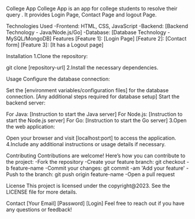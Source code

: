 College App
College App is an app for college students to resolve their query . It provides Login Page, Contact Page and logout Page.

Technologies Used
-Frontend: HTML, CSS, JavaScript
-Backend: [Backend Technology - Java/Node.js/Go]
-Database: [Database Technology - MySQL/MongoDB]
Features
[Feature 1]: [Login Page]
[Feature 2]: [Contact form]
[Feature 3]: [It has a Logout page]

Installation
1.Clone the repository:

git clone [repository-url]
2.Install the necessary dependencies.

Usage
Configure the database connection:

Set the [environment variables/configuration files] for the database connection.
[Any additional steps required for database setup]
Start the backend server:

For Java: [Instruction to start the Java server]
For Node.js: [Instruction to start the Node.js server]
For Go: [Instruction to start the Go server]
3.Open the web application:

Open your browser and visit [localhost:port] to access the application.
4.Include any additional instructions or usage details if necessary.

Contributing
Contributions are welcome! Here’s how you can contribute to the project:
-Fork the repository
-Create your feature branch: git checkout -b feature-name
-Commit your changes: git commit -am 'Add your feature'
-Push to the branch: git push origin feature-name
-Open a pull request

License
This project is licensed under the copyright@2023. See the LICENSE file for more details.

Contact
[Your Email]
[Password]
[Login]
Feel free to reach out if you have any questions or feedback!


